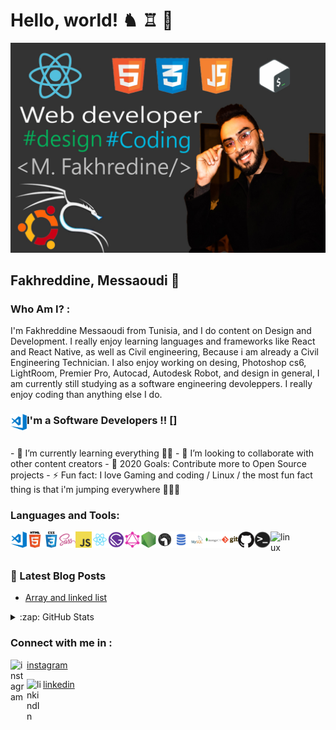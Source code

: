 # Hello, world! ♞ ♖ 💚

![](/images/Portfolio.jpg)

## Fakhreddine, Messaoudi 👋

### Who Am I? :

I'm Fakhreddine Messaoudi from Tunisia, and I do content on Design and Development. I really enjoy learning languages and frameworks like React and React Native, as well as Civil engineering, Because i am already a Civil Engineering Technician. I also enjoy working on desing, Photoshop cs6, LightRoom, Premier Pro, Autocad, Autodesk Robot, and design in general, I am currently still studying as a software engineering devoleppers. I really enjoy coding than anything else I do.

### I'm a Software Developers !! [<img align="left" alt="Visual Studio Code" width="26px" src="https://raw.githubusercontent.com/github/explore/80688e429a7d4ef2fca1e82350fe8e3517d3494d/topics/visual-studio-code/visual-studio-code.png" />]

<br />
- 🌱 I’m currently learning everything 🤣🤣
- 👯 I’m looking to collaborate with other content creators
- 🥅 2020 Goals: Contribute more to Open Source projects
- ⚡ Fun fact: I love Gaming and coding / Linux / the most fun fact thing is that i'm jumping everywhere 🤣🤣🤣
  <br />

### Languages and Tools:

<img align="left" alt="Visual Studio Code" width="26px" src="https://raw.githubusercontent.com/github/explore/80688e429a7d4ef2fca1e82350fe8e3517d3494d/topics/visual-studio-code/visual-studio-code.png" />
<img align="left" alt="HTML5" width="26px" src="https://raw.githubusercontent.com/github/explore/80688e429a7d4ef2fca1e82350fe8e3517d3494d/topics/html/html.png" />
<img align="left" alt="CSS3" width="26px" src="https://raw.githubusercontent.com/github/explore/80688e429a7d4ef2fca1e82350fe8e3517d3494d/topics/css/css.png" />
<img align="left" alt="Sass" width="26px" src="https://raw.githubusercontent.com/github/explore/80688e429a7d4ef2fca1e82350fe8e3517d3494d/topics/sass/sass.png" />
<img align="left" alt="JavaScript" width="26px" src="https://raw.githubusercontent.com/github/explore/80688e429a7d4ef2fca1e82350fe8e3517d3494d/topics/javascript/javascript.png" />
<img align="left" alt="React" width="26px" src="https://raw.githubusercontent.com/github/explore/80688e429a7d4ef2fca1e82350fe8e3517d3494d/topics/react/react.png" />
<img align="left" alt="Gatsby" width="26px" src="https://raw.githubusercontent.com/github/explore/e94815998e4e0713912fed477a1f346ec04c3da2/topics/gatsby/gatsby.png" />
<img align="left" alt="GraphQL" width="26px" src="https://raw.githubusercontent.com/github/explore/80688e429a7d4ef2fca1e82350fe8e3517d3494d/topics/graphql/graphql.png" />
<img align="left" alt="Node.js" width="26px" src="https://raw.githubusercontent.com/github/explore/80688e429a7d4ef2fca1e82350fe8e3517d3494d/topics/nodejs/nodejs.png" />
<img align="left" alt="Deno" width="26px" src="https://raw.githubusercontent.com/github/explore/361e2821e2dea67711cde99c9c40ed357061cf27/topics/deno/deno.png" />
<img align="left" alt="SQL" width="26px" src="https://raw.githubusercontent.com/github/explore/80688e429a7d4ef2fca1e82350fe8e3517d3494d/topics/sql/sql.png" />
<img align="left" alt="MySQL" width="26px" src="https://raw.githubusercontent.com/github/explore/80688e429a7d4ef2fca1e82350fe8e3517d3494d/topics/mysql/mysql.png" />
<img align="left" alt="MongoDB" width="26px" src="https://raw.githubusercontent.com/github/explore/80688e429a7d4ef2fca1e82350fe8e3517d3494d/topics/mongodb/mongodb.png" />
<img align="left" alt="Git" width="26px" src="https://raw.githubusercontent.com/github/explore/80688e429a7d4ef2fca1e82350fe8e3517d3494d/topics/git/git.png" />
<img align="left" alt="GitHub" width="26px" src="https://raw.githubusercontent.com/github/explore/78df643247d429f6cc873026c0622819ad797942/topics/github/github.png" />
<img align="left" alt="Terminal" width="26px" src="https://raw.githubusercontent.com/github/explore/80688e429a7d4ef2fca1e82350fe8e3517d3494d/topics/terminal/terminal.png" />
<img align="left" alt="linux" width="36px" src="https://raw.githubusercontent.com/ksoona/attackvector/master/gfx/green_dragon.png" />

## <br />

### 📕 Latest Blog Posts

<!-- BLOG-POST-LIST:START -->

- [Array and linked list](https://fakhri19971998.medium.com/the-diff%C3%A9rence-between-arrays-and-linked-lists-hash-table-ab4d0db112d3)

<!--END_SECTION:activity-->

<details>
  <summary>:zap: GitHub Stats</summary>

  <img align="left" alt="codeSTACKr's GitHub Stats" src="https://github-readme-stats.codestackr.vercel.app/api?username=codeSTACKr&show_icons=true&hide_border=true" />

</details>

### Connect with me in :

<img align="left" alt="instagram" width="26px" src="https://upload.wikimedia.org/wikipedia/commons/thumb/e/e7/Instagram_logo_2016.svg/1200px-Instagram_logo_2016.svg.png" /> [instagram](https://www.instagram.com/fakhreddine_messaoudi/)
<br />

<img align="left" alt="linkindIn" width="26px" src="https://nepa.com/wp-content/uploads/2017/09/linkedin-logo.png" /> [linkedin](https://www.linkedin.com/in/messaoudi-fakhreddine-603728190/)
